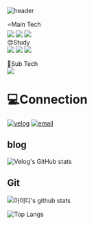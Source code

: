 ![header](https://capsule-render.vercel.app/api?type=waving&color=gradient&text=YooByeongJin&fontAlign=70&height=200)

⭐Main Tech<br/>
<img src="https://img.shields.io/badge/HTML-E34F26?style=for-the-badge&logo=HTML5&logoColor=white"/>
<img src="https://img.shields.io/badge/CSS3-1572B6?style=for-the-badge&logo=CSS3&logoColor=white"/>
<img src="https://img.shields.io/badge/JavaScript-F7DF1E?style=for-the-badge&logo=JavaScript&logoColor=white"/>
<br/>
😊Study<br/>
<img src="https://img.shields.io/badge/TypeScript-3178C6?style=for-the-badge&logo=TypeScript&logoColor=white"/>
<img src="https://img.shields.io/badge/react.js-61DAFB?style=for-the-badge&logo=React&logoColor=white"/>
<img src="https://img.shields.io/badge/Vue.js-4FC08D?style=for-the-badge&logo=Vue.js&logoColor=white"/>

🤲Sub Tech<br/>
<img src="https://img.shields.io/badge/JAVA-007396?style=for-the-badge&logo=JAVA&logoColor=white"/>

# 💻Connection

<a href = "https://velog.io/@ybj1227"> <img alt="velog" src ="https://img.shields.io/badge/velog-20C997.svg?&style=for-the-badge&logo=velog&logoColor=white"/></a>
<a href = "ppwm111@naver.com"> <img alt="email" src ="https://img.shields.io/badge/email-03C75A?&style=for-the-badge&logo=naver&logoColor=white"/></a>


## blog 
![Velog's GitHub stats](https://velog-readme-stats.vercel.app/api?name=ybj1227)


## Git

![아이디's github stats](https://github-readme-stats.vercel.app/api?username=ByJin98s&theme=dracula&show_icons=true)

![Top Langs](https://github-readme-stats.vercel.app/api/top-langs/?username=ByJin98s&theme=dracula)
